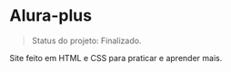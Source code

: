 # Alura-plus

> Status do projeto: Finalizado.

Site feito em HTML e CSS para praticar e aprender mais.
